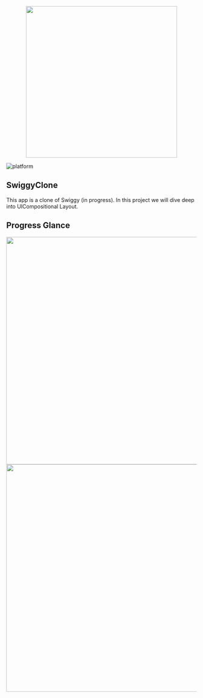 <p align="center"><img src="https://imgur.com/iDDgLOk.png" width="400"></p>

![platform](https://img.shields.io/badge/platform-iOS-orange?style=flat-square)

## SwiggyClone
This app is a clone of Swiggy (in progress). In this project we will dive deep into UICompositional Layout.

## Progress Glance
<img src="https://imgur.com/X9Kruvj.png" height="600"> <img src="https://imgur.com/7dcfmsL.png" height="600">
